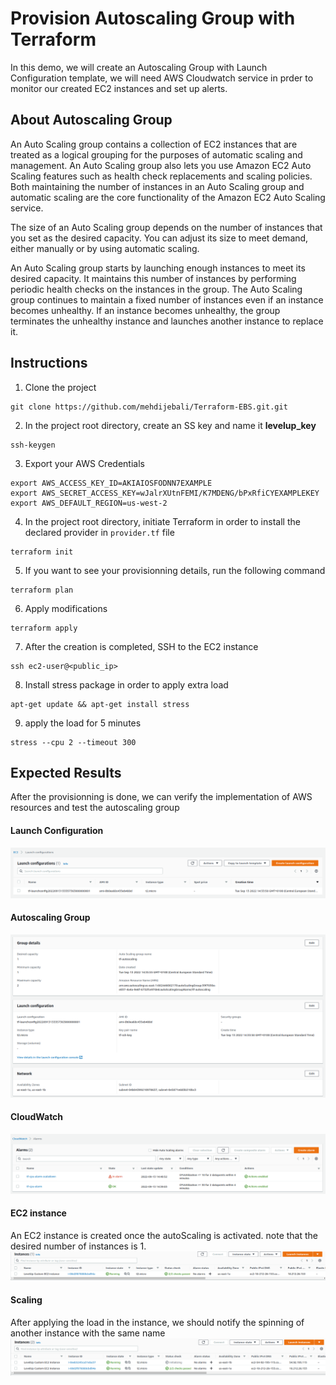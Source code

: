 # Provision Autoscaling Group with Terraform
In this demo, we will create an Autoscaling Group with Launch Configuration template, we will need AWS Cloudwatch service in prder to monitor our created EC2 instances and set up alerts.
## About Autoscaling Group
An Auto Scaling group contains a collection of EC2 instances that are treated as a logical grouping for the purposes of automatic scaling and management. An Auto Scaling group also lets you use Amazon EC2 Auto Scaling features such as health check replacements and scaling policies. Both maintaining the number of instances in an Auto Scaling group and automatic scaling are the core functionality of the Amazon EC2 Auto Scaling service.

The size of an Auto Scaling group depends on the number of instances that you set as the desired capacity. You can adjust its size to meet demand, either manually or by using automatic scaling.

An Auto Scaling group starts by launching enough instances to meet its desired capacity. It maintains this number of instances by performing periodic health checks on the instances in the group. The Auto Scaling group continues to maintain a fixed number of instances even if an instance becomes unhealthy. If an instance becomes unhealthy, the group terminates the unhealthy instance and launches another instance to replace it.
## Instructions
1. Clone the project 
```
git clone https://github.com/mehdijebali/Terraform-EBS.git.git
```
2. In the project root directory, create an SS key and name it **levelup_key**
```
ssh-keygen
``` 
3. Export your AWS Credentials
```
export AWS_ACCESS_KEY_ID=AKIAIOSFODNN7EXAMPLE
export AWS_SECRET_ACCESS_KEY=wJalrXUtnFEMI/K7MDENG/bPxRfiCYEXAMPLEKEY
export AWS_DEFAULT_REGION=us-west-2
```
4. In the project root directory, initiate Terraform in order to install the declared provider in `provider.tf` file
```
terraform init
```
5. If you want to see your provisionning details, run the following command
```
terraform plan
```
6. Apply modifications
```
terraform apply
```
7. After the creation is completed, SSH to the EC2 instance
```
ssh ec2-user@<public_ip>
```
8. Install stress package in order to apply extra load
```
apt-get update && apt-get install stress 
```
9. apply the load for 5 minutes
```
stress --cpu 2 --timeout 300
```
## Expected Results
After the provisionning is done, we can verify the implementation of AWS resources and test the autoscaling group
#### Launch Configuration
![](./Lab_Results/lunch_config.png)
#### Autoscaling Group
![](./Lab_Results/auto_scaling.png)
#### CloudWatch
![](./Lab_Results/cloudwatch.png)
#### EC2 instance
An EC2 instance is created once the autoScaling is activated. note that the desired number of instances is 1.
![](./Lab_Results/instance.png)
#### Scaling
After applying the load in the instance, we should notify the spinning of another instance with the same name
![](./Lab_Results/scaling_instance.png) 